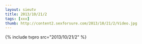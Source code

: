 ```yaml
--- 
layout: sieutv
title: 2013/10/21/2
tags: [xxx]
thumb: http://content2.sexforsure.com/2013/10/21/2/Video.jpg
---
```

{% include tvpro src="2013/10/21/2" %} 
